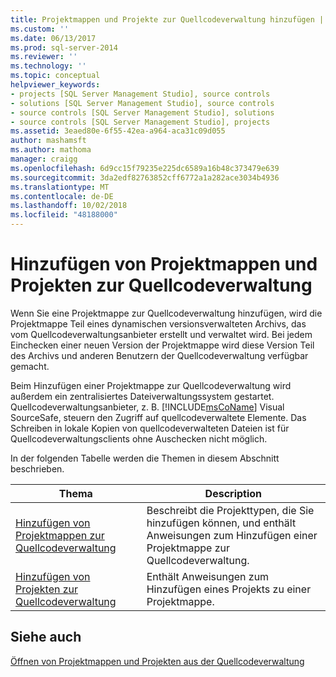 ```yaml
---
title: Projektmappen und Projekte zur Quellcodeverwaltung hinzufügen | Microsoft-Dokumentation
ms.custom: ''
ms.date: 06/13/2017
ms.prod: sql-server-2014
ms.reviewer: ''
ms.technology: ''
ms.topic: conceptual
helpviewer_keywords:
- projects [SQL Server Management Studio], source controls
- solutions [SQL Server Management Studio], source controls
- source controls [SQL Server Management Studio], solutions
- source controls [SQL Server Management Studio], projects
ms.assetid: 3eaed80e-6f55-42ea-a964-aca31c09d055
author: mashamsft
ms.author: mathoma
manager: craigg
ms.openlocfilehash: 6d9cc15f79235e225dc6589a16b48c373479e639
ms.sourcegitcommit: 3da2edf82763852cff6772a1a282ace3034b4936
ms.translationtype: MT
ms.contentlocale: de-DE
ms.lasthandoff: 10/02/2018
ms.locfileid: "48188000"
---
```

# <a name="add-solutions-and-projects-to-source-control"></a>Hinzufügen von Projektmappen und Projekten zur Quellcodeverwaltung
  Wenn Sie eine Projektmappe zur Quellcodeverwaltung hinzufügen, wird die Projektmappe Teil eines dynamischen versionsverwalteten Archivs, das vom Quellcodeverwaltungsanbieter erstellt und verwaltet wird. Bei jedem Einchecken einer neuen Version der Projektmappe wird diese Version Teil des Archivs und anderen Benutzern der Quellcodeverwaltung verfügbar gemacht.  
  
 Beim Hinzufügen einer Projektmappe zur Quellcodeverwaltung wird außerdem ein zentralisiertes Dateiverwaltungssystem gestartet. Quellcodeverwaltungsanbieter, z. B. [!INCLUDE[msCoName](../includes/msconame-md.md)] Visual SourceSafe, steuern den Zugriff auf quellcodeverwaltete Elemente. Das Schreiben in lokale Kopien von quellcodeverwalteten Dateien ist für Quellcodeverwaltungsclients ohne Auschecken nicht möglich.  
  
 In der folgenden Tabelle werden die Themen in diesem Abschnitt beschrieben.  
  
|Thema|Description|  
|-----------|-----------------|  
|[Hinzufügen von Projektmappen zur Quellcodeverwaltung](../../2014/database-engine/add-solutions-to-source-control.md)|Beschreibt die Projekttypen, die Sie hinzufügen können, und enthält Anweisungen zum Hinzufügen einer Projektmappe zur Quellcodeverwaltung.|  
|[Hinzufügen von Projekten zur Quellcodeverwaltung](../../2014/database-engine/add-projects-to-source-control.md)|Enthält Anweisungen zum Hinzufügen eines Projekts zu einer Projektmappe.|  
  
## <a name="see-also"></a>Siehe auch  
 [Öffnen von Projektmappen und Projekten aus der Quellcodeverwaltung](../../2014/database-engine/open-solutions-and-projects-from-source-control.md)  
  
  
